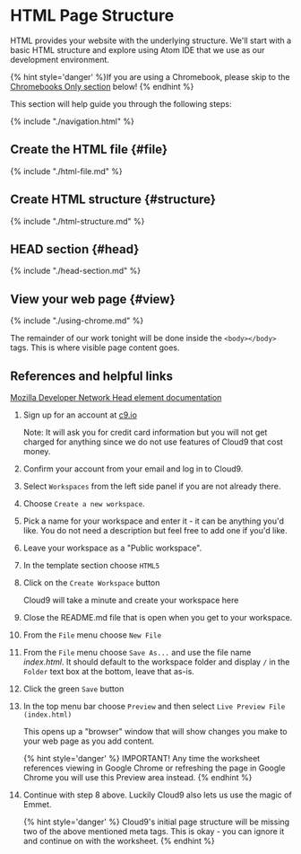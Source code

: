 # HTML Page Structure

HTML provides your website with the underlying structure.  We'll start with a basic HTML structure and explore using Atom IDE that we use as our development environment. 

{% hint style='danger' %}If you are using a Chromebook, please skip to the <a href="#chromebooks-only-cloud9-instructions">Chromebooks Only section</a> below!
{% endhint %}

This section will help guide you through the following steps:

{% include "./navigation.html" %}


## Create the HTML file {#file}
{% include "./html-file.md" %}

## Create HTML structure {#structure}
{% include "./html-structure.md" %}

## HEAD section {#head}
{% include "./head-section.md" %}

## View your web page {#view}
{% include "./using-chrome.md" %}


The remainder of our work tonight will be done inside the `<body></body>` tags.  This is where visible page content goes.

## References and helpful links
[Mozilla Developer Network Head element documentation](https://developer.mozilla.org/en-US/docs/Web/HTML/Element/head)


<!--sec data-title="Chromebooks Only: Cloud9 Instructions" data-id="section0" data-show=true data-collapse=true ces-->

1. Sign up for an account at [c9.io](https://c9.io)
   
   Note: It will ask you for credit card information but you will not get charged for anything since we do not use features of Cloud9 that cost money.

2. Confirm your account from your email and log in to Cloud9.

3. Select `Workspaces` from the left side panel if you are not already there.

4. Choose `Create a new workspace`.

5. Pick a name for your workspace and enter it - it can be anything you'd like.  You do not need a description but feel free to add one if you'd like.

6. Leave your workspace as a "Public workspace".

7. In the template section choose `HTML5`

8. Click on the `Create Workspace` button

   Cloud9 will take a minute and create your workspace here
   
9. Close the README.md file that is open when you get to your workspace.

10. From the `File` menu choose `New File`

11. From the `File` menu choose `Save As...` and use the file name _index.html_.  It should default to the workspace folder and display `/` in the `Folder` text box at the bottom, leave that as-is.

12.  Click the green `Save` button

13. In the top menu bar choose `Preview` and then select `Live Preview File (index.html)`

    This opens up a "browser" window that will show changes you make to your web page as you add content.  
    
    {% hint style='danger' %}
    IMPORTANT! Any time the worksheet references viewing in Google Chrome or refreshing the page in Google Chrome you will use this Preview area instead.
    {% endhint %}

14. Continue with step 8 above. Luckily Cloud9 also lets us use the magic of Emmet.

    {% hint style='danger' %}
    Cloud9's initial page structure will be missing two of the above mentioned meta tags.  This is okay - you can ignore it and continue on with the worksheet.
    {% endhint %}
<!--endsec-->